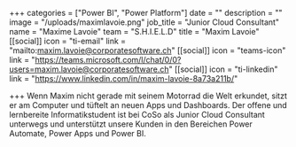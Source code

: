 +++
categories = ["Power BI", "Power Platform"]
date = ""
description = ""
image = "/uploads/maximlavoie.png"
job_title = "Junior Cloud Consultant"
name = "Maxime Lavoie"
team = "S.H.I.E.L.D"
title = "Maxim Lavoie"
[[social]]
icon = "ti-email"
link = "mailto:maxim.lavoie@corporatesoftware.ch"
[[social]]
icon = "teams-icon"
link = "https://teams.microsoft.com/l/chat/0/0?users=maxim.lavoie@corporatesoftware.ch"
[[social]]
icon = "ti-linkedin"
link = "https://www.linkedin.com/in/maxim-lavoie-8a73a211b/"

+++
Wenn Maxim nicht gerade mit seinem Motorrad die Welt erkundet, sitzt er am Computer und tüftelt an neuen Apps und Dashboards. Der offene und lernbereite Informatikstudent ist bei CoSo als Junior Cloud Consultant unterwegs und unterstützt unsere Kunden in den Bereichen Power Automate, Power Apps und Power BI.